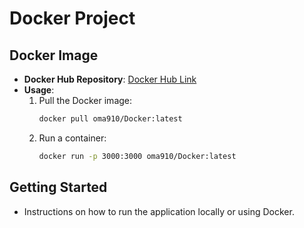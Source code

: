 # Docker Project

## Docker Image
- **Docker Hub Repository**: [Docker Hub Link](https://hub.docker.com/repository/docker/oma910/Docker)
- **Usage**:
  1. Pull the Docker image:
     ```bash
     docker pull oma910/Docker:latest
     ```
  2. Run a container:
     ```bash
     docker run -p 3000:3000 oma910/Docker:latest
     ```

## Getting Started
- Instructions on how to run the application locally or using Docker.

